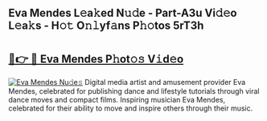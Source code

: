 ## Eva Mendes L𝚎a𝚔ed N𝚞𝚍e - Part-A3u Vi𝚍𝚎o L𝚎a𝚔s - H𝚘𝚝 O𝚗𝚕yf𝚊ns P𝚑𝚘tos 5rT3h

# <h2><a href="http://kfdrven.oniu.top/?m=Eva+Mendes">🔗👉 🔴 Eva Mendes P𝚑ot𝚘𝚜 V𝚒d𝚎o</a></h2>

[![Eva Mendes Nu𝚍e𝚜](https://i.imgur.com/0qMVB7G.gif)](http://kfdrven.oniu.top/?m=Eva+Mendes)
Digital media artist and amusement provider Eva Mendes, celebrated for publishing dance and lifestyle tutorials through viral dance moves and compact films. Inspiring musician Eva Mendes, celebrated for their ability to move and inspire others through their music.  

